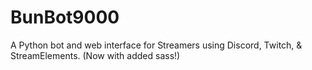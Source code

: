 # BunBot9000
A Python bot and web interface for Streamers using Discord, Twitch, & StreamElements. (Now with added sass!)
